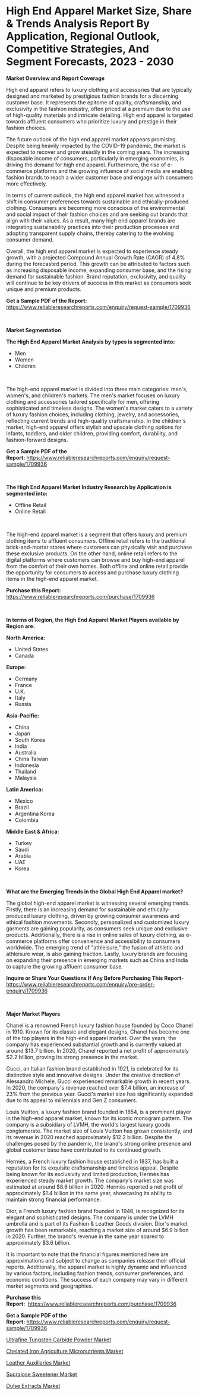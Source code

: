 <p><h1>High End Apparel Market Size, Share & Trends Analysis Report By Application, Regional Outlook, Competitive Strategies, And Segment Forecasts, 2023 - 2030</h1></p><p><strong>Market Overview and Report Coverage</strong></p>
<p><p>High end apparel refers to luxury clothing and accessories that are typically designed and marketed by prestigious fashion brands for a discerning customer base. It represents the epitome of quality, craftsmanship, and exclusivity in the fashion industry, often priced at a premium due to the use of high-quality materials and intricate detailing. High end apparel is targeted towards affluent consumers who prioritize luxury and prestige in their fashion choices.</p><p>The future outlook of the high end apparel market appears promising. Despite being heavily impacted by the COVID-19 pandemic, the market is expected to recover and grow steadily in the coming years. The increasing disposable income of consumers, particularly in emerging economies, is driving the demand for high end apparel. Furthermore, the rise of e-commerce platforms and the growing influence of social media are enabling fashion brands to reach a wider customer base and engage with consumers more effectively.</p><p>In terms of current outlook, the high end apparel market has witnessed a shift in consumer preferences towards sustainable and ethically-produced clothing. Consumers are becoming more conscious of the environmental and social impact of their fashion choices and are seeking out brands that align with their values. As a result, many high end apparel brands are integrating sustainability practices into their production processes and adopting transparent supply chains, thereby catering to the evolving consumer demand.</p><p>Overall, the high end apparel market is expected to experience steady growth, with a projected Compound Annual Growth Rate (CAGR) of 4.8% during the forecasted period. This growth can be attributed to factors such as increasing disposable income, expanding consumer base, and the rising demand for sustainable fashion. Brand reputation, exclusivity, and quality will continue to be key drivers of success in this market as consumers seek unique and premium products.</p></p>
<p><strong>Get a Sample PDF of the Report:</strong> <a href="https://www.reliableresearchreports.com/enquiry/request-sample/1709936">https://www.reliableresearchreports.com/enquiry/request-sample/1709936</a></p>
<p>&nbsp;</p>
<p><strong>Market Segmentation</strong></p>
<p><strong>The High End Apparel Market Analysis by types is segmented into:</strong></p>
<p><ul><li>Men</li><li>Women</li><li>Children</li></ul></p>
<p>&nbsp;</p>
<p><p>The high-end apparel market is divided into three main categories: men's, women's, and children's markets. The men's market focuses on luxury clothing and accessories tailored specifically for men, offering sophisticated and timeless designs. The women's market caters to a variety of luxury fashion choices, including clothing, jewelry, and accessories, reflecting current trends and high-quality craftsmanship. In the children's market, high-end apparel offers stylish and upscale clothing options for infants, toddlers, and older children, providing comfort, durability, and fashion-forward designs.</p></p>
<p><strong>Get a Sample PDF of the Report:</strong>&nbsp;<a href="https://www.reliableresearchreports.com/enquiry/request-sample/1709936">https://www.reliableresearchreports.com/enquiry/request-sample/1709936</a></p>
<p>&nbsp;</p>
<p><strong>The High End Apparel Market Industry Research by Application is segmented into:</strong></p>
<p><ul><li>Offline Retail</li><li>Online Retail</li></ul></p>
<p>&nbsp;</p>
<p><p>The high-end apparel market is a segment that offers luxury and premium clothing items to affluent consumers. Offline retail refers to the traditional brick-and-mortar stores where customers can physically visit and purchase these exclusive products. On the other hand, online retail refers to the digital platforms where customers can browse and buy high-end apparel from the comfort of their own homes. Both offline and online retail provide the opportunity for consumers to access and purchase luxury clothing items in the high-end apparel market.</p></p>
<p><strong>Purchase this Report:</strong>&nbsp; <a href="https://www.reliableresearchreports.com/purchase/1709936">https://www.reliableresearchreports.com/purchase/1709936</a></p>
<p>&nbsp;</p>
<p><strong>In terms of Region, the High End Apparel Market Players available by Region are:</strong></p>
<p>
    <p> <strong> North America: </strong>
        <ul>
            <li>United States</li>
            <li>Canada</li>
        </ul>
        </p> 
    <p> <strong> Europe: </strong>
        <ul>
            <li>Germany</li>
            <li>France</li>
            <li>U.K.</li>
            <li>Italy</li>
            <li>Russia</li>
        </ul>
        </p> 
    <p> <strong> Asia-Pacific: </strong>
        <ul>
            <li>China</li>
            <li>Japan</li>
            <li>South Korea</li>
            <li>India</li>
            <li>Australia</li>
            <li>China Taiwan</li>
            <li>Indonesia</li>
            <li>Thailand</li>
            <li>Malaysia</li>
        </ul>
        </p> 
    <p> <strong> Latin America: </strong>
        <ul>
            <li>Mexico</li>
            <li>Brazil</li>
            <li>Argentina Korea</li>
            <li>Colombia</li>
        </ul>
        </p> 
    <p> <strong> Middle East & Africa: </strong>
        <ul>
            <li>Turkey</li>
            <li>Saudi</li>
            <li>Arabia</li>
            <li>UAE</li>
            <li>Korea</li>
        </ul>
    </p>
    </p>
<p>&nbsp;</p>
<p><strong>What are the Emerging Trends in the Global High End Apparel market?</strong></p>
<p><p>The global high-end apparel market is witnessing several emerging trends. Firstly, there is an increasing demand for sustainable and ethically-produced luxury clothing, driven by growing consumer awareness and ethical fashion movements. Secondly, personalized and customized luxury garments are gaining popularity, as consumers seek unique and exclusive products. Additionally, there is a rise in online sales of luxury clothing, as e-commerce platforms offer convenience and accessibility to consumers worldwide. The emerging trend of "athleisure," the fusion of athletic and athleisure wear, is also gaining traction. Lastly, luxury brands are focusing on expanding their presence in emerging markets such as China and India to capture the growing affluent consumer base.</p></p>
<p><strong>Inquire or Share Your Questions If Any Before Purchasing This Report</strong>- <a href="https://www.reliableresearchreports.com/enquiry/pre-order-enquiry/1709936">https://www.reliableresearchreports.com/enquiry/pre-order-enquiry/1709936</a></p>
<p>&nbsp;</p>
<p><strong>Major Market Players</strong></p>
<p><p>Chanel is a renowned French luxury fashion house founded by Coco Chanel in 1910. Known for its classic and elegant designs, Chanel has become one of the top players in the high-end apparel market. Over the years, the company has experienced substantial growth and is currently valued at around $13.7 billion. In 2020, Chanel reported a net profit of approximately $2.2 billion, proving its strong presence in the market.</p><p>Gucci, an Italian fashion brand established in 1921, is celebrated for its distinctive style and innovative designs. Under the creative direction of Alessandro Michele, Gucci experienced remarkable growth in recent years. In 2020, the company's revenue reached over $7.4 billion, an increase of 23% from the previous year. Gucci's market size has significantly expanded due to its appeal to millennials and Gen Z consumers.</p><p>Louis Vuitton, a luxury fashion brand founded in 1854, is a prominent player in the high-end apparel market, known for its iconic monogram pattern. The company is a subsidiary of LVMH, the world's largest luxury goods conglomerate. The market size of Louis Vuitton has grown consistently, and its revenue in 2020 reached approximately $12.2 billion. Despite the challenges posed by the pandemic, the brand's strong online presence and global customer base have contributed to its continued growth.</p><p>Hermès, a French luxury fashion house established in 1837, has built a reputation for its exquisite craftsmanship and timeless appeal. Despite being known for its exclusivity and limited production, Hermès has experienced steady market growth. The company's market size was estimated at around $8.6 billion in 2020. Hermès reported a net profit of approximately $1.4 billion in the same year, showcasing its ability to maintain strong financial performance.</p><p>Dior, a French luxury fashion brand founded in 1946, is recognized for its elegant and sophisticated designs. The company is under the LVMH umbrella and is part of its Fashion & Leather Goods division. Dior's market growth has been remarkable, reaching a market size of around $6.9 billion in 2020. Further, the brand's revenue in the same year soared to approximately $3.6 billion.</p><p>It is important to note that the financial figures mentioned here are approximations and subject to change as companies release their official reports. Additionally, the apparel market is highly dynamic and influenced by various factors, including fashion trends, consumer preferences, and economic conditions. The success of each company may vary in different market segments and geographies.</p></p>
<p><strong>Purchase this Report:</strong>&nbsp;&nbsp;<a href="https://www.reliableresearchreports.com/purchase/1709936">https://www.reliableresearchreports.com/purchase/1709936</a></p>
<p></p>
<p><strong>Get a Sample PDF of the Report:</strong>&nbsp;<a href="https://www.reliableresearchreports.com/enquiry/request-sample/1709936">https://www.reliableresearchreports.com/enquiry/request-sample/1709936</a></p>
<p><p><a href="https://issuu.com/reportprime-2/docs/ultrafine-tungsten-carbide-powder-market-size-2030?fr=xKAE9_zU1NQ">Ultrafine Tungsten Carbide Powder Market</a></p><p><a href="https://medium.com/@chiragreportprime2/chelated-iron-agriculture-micronutrients-market-trends-and-market-analysis-forecasted-for-period-9e519ec18563">Chelated Iron Agriculture Micronutrients Market</a></p><p><a href="https://www.linkedin.com/pulse/leather-auxiliaries-market-size-2023-2030-global-industrial-knkje/">Leather Auxiliaries Market</a></p><p><a href="https://www.linkedin.com/pulse/sucralose-sweetener-market-insights-players-forecast-till-uszxe/">Sucralose Sweetener Market</a></p><p><a href="https://medium.com/@chiragreportprime1/dulse-extracts-market-size-and-market-trends-complete-industry-overview-2023-to-2030-22f7bc0b108c">Dulse Extracts Market</a></p></p>